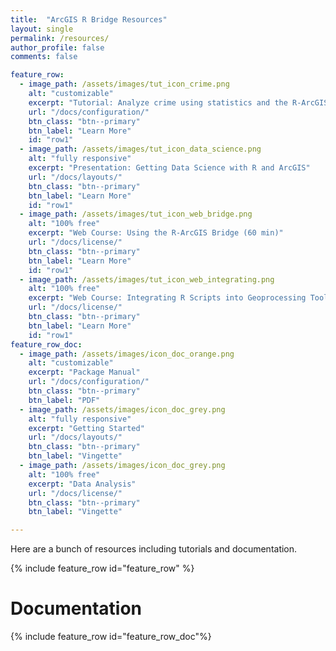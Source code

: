 ```yaml
---
title:  "ArcGIS R Bridge Resources"
layout: single
permalink: /resources/
author_profile: false
comments: false

feature_row:
  - image_path: /assets/images/tut_icon_crime.png
    alt: "customizable"
    excerpt: "Tutorial: Analyze crime using statistics and the R-ArcGIS Bridge (120 min)"
    url: "/docs/configuration/"
    btn_class: "btn--primary"
    btn_label: "Learn More"
    id: "row1"
  - image_path: /assets/images/tut_icon_data_science.png
    alt: "fully responsive"
    excerpt: "Presentation: Getting Data Science with R and ArcGIS"
    url: "/docs/layouts/"
    btn_class: "btn--primary"
    btn_label: "Learn More"
    id: "row1"  
  - image_path: /assets/images/tut_icon_web_bridge.png
    alt: "100% free"
    excerpt: "Web Course: Using the R-ArcGIS Bridge (60 min)"
    url: "/docs/license/"
    btn_class: "btn--primary"
    btn_label: "Learn More"
    id: "row1"
  - image_path: /assets/images/tut_icon_web_integrating.png
    alt: "100% free"
    excerpt: "Web Course: Integrating R Scripts into Geoprocessing Tools (90 min)"
    url: "/docs/license/"
    btn_class: "btn--primary"
    btn_label: "Learn More"
    id: "row1"
feature_row_doc:
  - image_path: /assets/images/icon_doc_orange.png
    alt: "customizable"
    excerpt: "Package Manual"
    url: "/docs/configuration/"
    btn_class: "btn--primary"
    btn_label: "PDF"
  - image_path: /assets/images/icon_doc_grey.png
    alt: "fully responsive"
    excerpt: "Getting Started"
    url: "/docs/layouts/"
    btn_class: "btn--primary"
    btn_label: "Vingette"
  - image_path: /assets/images/icon_doc_grey.png
    alt: "100% free"
    excerpt: "Data Analysis"
    url: "/docs/license/"
    btn_class: "btn--primary"
    btn_label: "Vingette"

---
```


Here are a bunch of resources including tutorials and documentation.

{% include feature_row id="feature_row" %}

# Documentation

{% include feature_row id="feature_row_doc"%}

